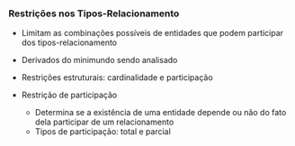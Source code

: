 ### Restrições nos Tipos-Relacionamento
- Limitam as combinações possíveis de entidades que podem participar dos tipos-relacionamento
- Derivados do minimundo sendo analisado
- Restrições estruturais: cardinalidade e participação

- Restrição de participação
	- Determina se a existência de uma entidade depende ou não do fato dela participar de um relacionamento
	- Tipos de participação: total e parcial